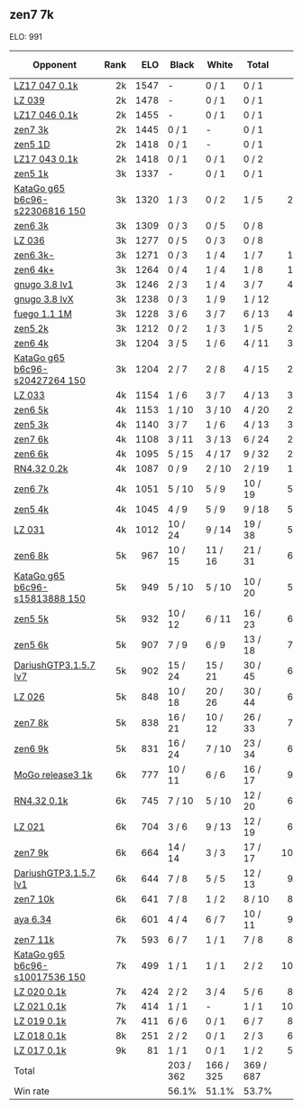 ## zen7 7k ##

ELO: 991

Opponent | Rank | ELO | Black | White | Total | Win rate
---------|-----:|----:|-------|-------|-------|-------:
[LZ17 047 0.1k](LZ17%20047%200.1k.md) | 2k | 1547 | - | 0 / 1 | 0 / 1 | 0.0%
[LZ 039](LZ%20039.md) | 2k | 1478 | - | 0 / 1 | 0 / 1 | 0.0%
[LZ17 046 0.1k](LZ17%20046%200.1k.md) | 2k | 1455 | - | 0 / 1 | 0 / 1 | 0.0%
[zen7 3k](zen7%203k.md) | 2k | 1445 | 0 / 1 | - | 0 / 1 | 0.0%
[zen5 1D](zen5%201D.md) | 2k | 1418 | 0 / 1 | - | 0 / 1 | 0.0%
[LZ17 043 0.1k](LZ17%20043%200.1k.md) | 2k | 1418 | 0 / 1 | 0 / 1 | 0 / 2 | 0.0%
[zen5 1k](zen5%201k.md) | 3k | 1337 | - | 0 / 1 | 0 / 1 | 0.0%
[KataGo g65 b6c96-s22306816 150](KataGo%20g65%20b6c96-s22306816%20150.md) | 3k | 1320 | 1 / 3 | 0 / 2 | 1 / 5 | 20.0%
[zen6 3k](zen6%203k.md) | 3k | 1309 | 0 / 3 | 0 / 5 | 0 / 8 | 0.0%
[LZ 036](LZ%20036.md) | 3k | 1277 | 0 / 5 | 0 / 3 | 0 / 8 | 0.0%
[zen6 3k-](zen6%203k-.md) | 3k | 1271 | 0 / 3 | 1 / 4 | 1 / 7 | 14.3%
[zen6 4k+](zen6%204k+.md) | 3k | 1264 | 0 / 4 | 1 / 4 | 1 / 8 | 12.5%
[gnugo 3.8 lv1](gnugo%203.8%20lv1.md) | 3k | 1246 | 2 / 3 | 1 / 4 | 3 / 7 | 42.9%
[gnugo 3.8 lvX](gnugo%203.8%20lvX.md) | 3k | 1238 | 0 / 3 | 1 / 9 | 1 / 12 | 8.3%
[fuego 1.1 1M](fuego%201.1%201M.md) | 3k | 1228 | 3 / 6 | 3 / 7 | 6 / 13 | 46.2%
[zen5 2k](zen5%202k.md) | 3k | 1212 | 0 / 2 | 1 / 3 | 1 / 5 | 20.0%
[zen6 4k](zen6%204k.md) | 3k | 1204 | 3 / 5 | 1 / 6 | 4 / 11 | 36.4%
[KataGo g65 b6c96-s20427264 150](KataGo%20g65%20b6c96-s20427264%20150.md) | 3k | 1204 | 2 / 7 | 2 / 8 | 4 / 15 | 26.7%
[LZ 033](LZ%20033.md) | 4k | 1154 | 1 / 6 | 3 / 7 | 4 / 13 | 30.8%
[zen6 5k](zen6%205k.md) | 4k | 1153 | 1 / 10 | 3 / 10 | 4 / 20 | 20.0%
[zen5 3k](zen5%203k.md) | 4k | 1140 | 3 / 7 | 1 / 6 | 4 / 13 | 30.8%
[zen7 6k](zen7%206k.md) | 4k | 1108 | 3 / 11 | 3 / 13 | 6 / 24 | 25.0%
[zen6 6k](zen6%206k.md) | 4k | 1095 | 5 / 15 | 4 / 17 | 9 / 32 | 28.1%
[RN4.32 0.2k](RN4.32%200.2k.md) | 4k | 1087 | 0 / 9 | 2 / 10 | 2 / 19 | 10.5%
[zen6 7k](zen6%207k.md) | 4k | 1051 | 5 / 10 | 5 / 9 | 10 / 19 | 52.6%
[zen5 4k](zen5%204k.md) | 4k | 1045 | 4 / 9 | 5 / 9 | 9 / 18 | 50.0%
[LZ 031](LZ%20031.md) | 4k | 1012 | 10 / 24 | 9 / 14 | 19 / 38 | 50.0%
[zen6 8k](zen6%208k.md) | 5k | 967 | 10 / 15 | 11 / 16 | 21 / 31 | 67.7%
[KataGo g65 b6c96-s15813888 150](KataGo%20g65%20b6c96-s15813888%20150.md) | 5k | 949 | 5 / 10 | 5 / 10 | 10 / 20 | 50.0%
[zen5 5k](zen5%205k.md) | 5k | 932 | 10 / 12 | 6 / 11 | 16 / 23 | 69.6%
[zen5 6k](zen5%206k.md) | 5k | 907 | 7 / 9 | 6 / 9 | 13 / 18 | 72.2%
[DariushGTP3.1.5.7 lv7](DariushGTP3.1.5.7%20lv7.md) | 5k | 902 | 15 / 24 | 15 / 21 | 30 / 45 | 66.7%
[LZ 026](LZ%20026.md) | 5k | 848 | 10 / 18 | 20 / 26 | 30 / 44 | 68.2%
[zen7 8k](zen7%208k.md) | 5k | 838 | 16 / 21 | 10 / 12 | 26 / 33 | 78.8%
[zen6 9k](zen6%209k.md) | 5k | 831 | 16 / 24 | 7 / 10 | 23 / 34 | 67.6%
[MoGo release3 1k](MoGo%20release3%201k.md) | 6k | 777 | 10 / 11 | 6 / 6 | 16 / 17 | 94.1%
[RN4.32 0.1k](RN4.32%200.1k.md) | 6k | 745 | 7 / 10 | 5 / 10 | 12 / 20 | 60.0%
[LZ 021](LZ%20021.md) | 6k | 704 | 3 / 6 | 9 / 13 | 12 / 19 | 63.2%
[zen7 9k](zen7%209k.md) | 6k | 664 | 14 / 14 | 3 / 3 | 17 / 17 | 100.0%
[DariushGTP3.1.5.7 lv1](DariushGTP3.1.5.7%20lv1.md) | 6k | 644 | 7 / 8 | 5 / 5 | 12 / 13 | 92.3%
[zen7 10k](zen7%2010k.md) | 6k | 641 | 7 / 8 | 1 / 2 | 8 / 10 | 80.0%
[aya 6.34](aya%206.34.md) | 6k | 601 | 4 / 4 | 6 / 7 | 10 / 11 | 90.9%
[zen7 11k](zen7%2011k.md) | 7k | 593 | 6 / 7 | 1 / 1 | 7 / 8 | 87.5%
[KataGo g65 b6c96-s10017536 150](KataGo%20g65%20b6c96-s10017536%20150.md) | 7k | 499 | 1 / 1 | 1 / 1 | 2 / 2 | 100.0%
[LZ 020 0.1k](LZ%20020%200.1k.md) | 7k | 424 | 2 / 2 | 3 / 4 | 5 / 6 | 83.3%
[LZ 021 0.1k](LZ%20021%200.1k.md) | 7k | 414 | 1 / 1 | - | 1 / 1 | 100.0%
[LZ 019 0.1k](LZ%20019%200.1k.md) | 7k | 411 | 6 / 6 | 0 / 1 | 6 / 7 | 85.7%
[LZ 018 0.1k](LZ%20018%200.1k.md) | 8k | 251 | 2 / 2 | 0 / 1 | 2 / 3 | 66.7%
[LZ 017 0.1k](LZ%20017%200.1k.md) | 9k | 81 | 1 / 1 | 0 / 1 | 1 / 2 | 50.0%
Total | | | 203 / 362 | 166 / 325 | 369 / 687 | 
Win rate| | | 56.1% | 51.1% | 53.7% | 
